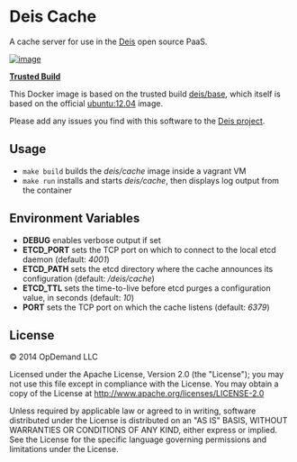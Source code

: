 # Deis Cache

A cache server for use in the [Deis](http://deis.io) open source PaaS.

[![image](https://d207aa93qlcgug.cloudfront.net/img/icons/framed-icon-checked-repository.svg)](https://index.docker.io/u/deis/cache/)

[**Trusted Build**](https://index.docker.io/u/deis/cache/)

This Docker image is based on the trusted build
[deis/base](https://index.docker.io/u/deis/base/), which itself is based
on the official [ubuntu:12.04](https://index.docker.io/_/ubuntu/) image.

Please add any issues you find with this software to the
[Deis project](https://github.com/opdemand/deis/issues).

## Usage

* `make build` builds the *deis/cache* image inside a vagrant VM
* `make run` installs and starts *deis/cache*, then displays log output from
  the container

## Environment Variables

* **DEBUG** enables verbose output if set
* **ETCD_PORT** sets the TCP port on which to connect to the local etcd
  daemon (default: *4001*)
* **ETCD_PATH** sets the etcd directory where the cache announces its
  configuration (default: */deis/cache*)
* **ETCD_TTL** sets the time-to-live before etcd purges a configuration
  value, in seconds (default: *10*)
* **PORT** sets the TCP port on which the cache listens (default: *6379*)

## License

© 2014 OpDemand LLC

Licensed under the Apache License, Version 2.0 (the "License"); you may
not use this file except in compliance with the License. You may obtain
a copy of the License at <http://www.apache.org/licenses/LICENSE-2.0>

Unless required by applicable law or agreed to in writing, software
distributed under the License is distributed on an "AS IS" BASIS,
WITHOUT WARRANTIES OR CONDITIONS OF ANY KIND, either express or implied.
See the License for the specific language governing permissions and
limitations under the License.
